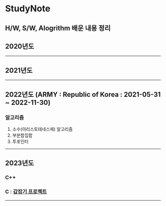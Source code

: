 # StudyNote
H/W, S/W, Alogrithm 배운 내용 정리
---
## 2020년도
---
## 2021년도
---
## 2022년도 (ARMY : Republic of Korea : 2021-05-31 ~ 2022-11-30)
### 알고리즘
1. 소수(아리스토테네스체) 알고리즘
2. 부분합집합
3. 투포인터
---
## 2023년도
### C++
### C : [감잡기 프로젝트 ](https://github.com/20190511/StudyNote/tree/main/2023%EB%85%84%EB%8F%84/C)
---
